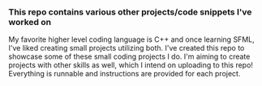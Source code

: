 ### This repo contains various other projects/code snippets I've worked on ###

My favorite higher level coding language is C++ and once learning SFML, I've liked creating small projects utilizing both. I've created this repo to showcase some of these small coding projects I do. I'm aiming to create projects with other skills as well, which I intend on uploading to this repo! Everything is runnable and instructions are provided for each project.

